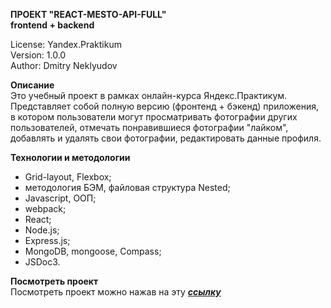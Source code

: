 **ПРОЕКТ "REACT-MESTO-API-FULL"**  
**frontend + backend**

License: Yandex.Praktikum<br>
Version: 1.0.0<br>
Author: Dmitry Neklyudov<br>

**Описание**<br>
Это учебный проект в рамках онлайн-курса Яндекс.Практикум.
Представляет собой полную версию (фронтенд + бэкенд) приложения, в котором пользователи могут просматривать фотографии других пользователей, отмечать понравившиеся фотографии "лайком", добавлять и удалять свои фотографии, редактировать данные профиля.

**Технологии и методологии**<br>

- Grid-layout, Flexbox;
- методология БЭМ, файловая структура Nested;
- Javascript, ООП;
- webpack;
- React;
- Node.js;
- Express.js;
- MongoDB, mongoose, Compass;
- JSDoc3.

**Посмотреть проект**<br>
Посмотреть проект можно нажав на эту <a href="https://instamesto.nomoredomains.icu">**_ссылку_**</a><br>
